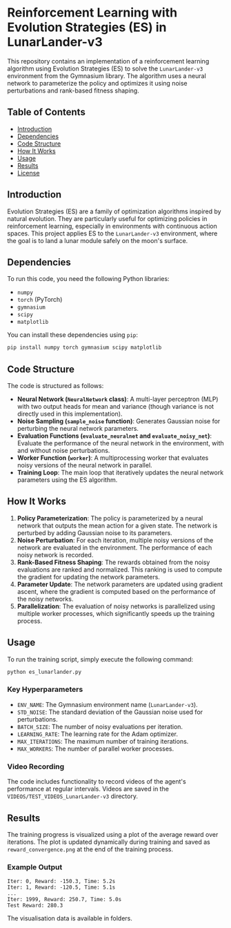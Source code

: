 # Reinforcement Learning with Evolution Strategies (ES) in LunarLander-v3

This repository contains an implementation of a reinforcement learning algorithm using Evolution Strategies (ES) to solve the `LunarLander-v3` environment from the Gymnasium library. The algorithm uses a neural network to parameterize the policy and optimizes it using noise perturbations and rank-based fitness shaping.

## Table of Contents
- [Introduction](#introduction)
- [Dependencies](#dependencies)
- [Code Structure](#code-structure)
- [How It Works](#how-it-works)
- [Usage](#usage)
- [Results](#results)
- [License](#license)

## Introduction

Evolution Strategies (ES) are a family of optimization algorithms inspired by natural evolution. They are particularly useful for optimizing policies in reinforcement learning, especially in environments with continuous action spaces. This project applies ES to the `LunarLander-v3` environment, where the goal is to land a lunar module safely on the moon's surface.

## Dependencies

To run this code, you need the following Python libraries:

- `numpy`
- `torch` (PyTorch)
- `gymnasium`
- `scipy`
- `matplotlib`

You can install these dependencies using `pip`:

```bash
pip install numpy torch gymnasium scipy matplotlib
```

## Code Structure

The code is structured as follows:

- **Neural Network (`NeuralNetwork` class)**: A multi-layer perceptron (MLP) with two output heads for mean and variance (though variance is not directly used in this implementation).
- **Noise Sampling (`sample_noise` function)**: Generates Gaussian noise for perturbing the neural network parameters.
- **Evaluation Functions (`evaluate_neuralnet` and `evaluate_noisy_net`)**: Evaluate the performance of the neural network in the environment, with and without noise perturbations.
- **Worker Function (`worker`)**: A multiprocessing worker that evaluates noisy versions of the neural network in parallel.
- **Training Loop**: The main loop that iteratively updates the neural network parameters using the ES algorithm.

## How It Works

1. **Policy Parameterization**: The policy is parameterized by a neural network that outputs the mean action for a given state. The network is perturbed by adding Gaussian noise to its parameters.
2. **Noise Perturbation**: For each iteration, multiple noisy versions of the network are evaluated in the environment. The performance of each noisy network is recorded.
3. **Rank-Based Fitness Shaping**: The rewards obtained from the noisy evaluations are ranked and normalized. This ranking is used to compute the gradient for updating the network parameters.
4. **Parameter Update**: The network parameters are updated using gradient ascent, where the gradient is computed based on the performance of the noisy networks.
5. **Parallelization**: The evaluation of noisy networks is parallelized using multiple worker processes, which significantly speeds up the training process.

## Usage

To run the training script, simply execute the following command:

```bash
python es_lunarlander.py
```

### Key Hyperparameters

- `ENV_NAME`: The Gymnasium environment name (`LunarLander-v3`).
- `STD_NOISE`: The standard deviation of the Gaussian noise used for perturbations.
- `BATCH_SIZE`: The number of noisy evaluations per iteration.
- `LEARNING_RATE`: The learning rate for the Adam optimizer.
- `MAX_ITERATIONS`: The maximum number of training iterations.
- `MAX_WORKERS`: The number of parallel worker processes.

### Video Recording

The code includes functionality to record videos of the agent's performance at regular intervals. Videos are saved in the `VIDEOS/TEST_VIDEOS_LunarLander-v3` directory.

## Results

The training progress is visualized using a plot of the average reward over iterations. The plot is updated dynamically during training and saved as `reward_convergence.png` at the end of the training process.

### Example Output

```plaintext
Iter: 0, Reward: -150.3, Time: 5.2s
Iter: 1, Reward: -120.5, Time: 5.1s
...
Iter: 1999, Reward: 250.7, Time: 5.0s
Test Reward: 280.3
```

The visualisation data is available in folders.
